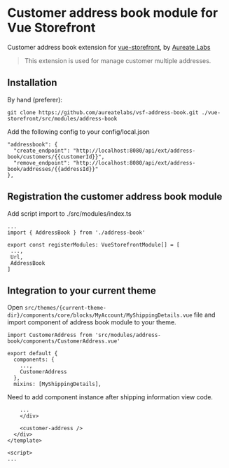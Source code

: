 # Customer address book module for Vue Storefront
Customer address book extension for [vue-storefront](https://github.com/DivanteLtd/vue-storefront), by [Aureate Labs](https://aureatelabs.com)
> This extension is used for manage customer multiple addresses.

## Installation

By hand (preferer):
```
git clone https://github.com/aureatelabs/vsf-address-book.git ./vue-storefront/src/modules/address-book
```

Add the following config to your config/local.json
```
"addressbook": {
  "create_endpoint": "http://localhost:8080/api/ext/address-book/customers/{{customerId}}",
  "remove_endpoint": "http://localhost:8080/api/ext/address-book/addresses/{{addressId}}"
},
```

## Registration the customer address book module

Add script import to ./src/modules/index.ts
```
...
import { AddressBook } from './address-book'

export const registerModules: VueStorefrontModule[] = [
 ...,
 Url,
 AddressBook
]
```

## Integration to your current theme

Open `src/themes/{current-theme-dir}/components/core/blocks/MyAccount/MyShippingDetails.vue` file and import component of address book module to your theme.

```
import CustomerAddress from 'src/modules/address-book/components/CustomerAddress.vue'

export default {
  components: {
    ...,
    CustomerAddress
  },
  mixins: [MyShippingDetails],
```

Need to add component instance after shipping information view code.

```
	...
	</div>

    <customer-address />
  </div>
</template>

<script>
...
```
